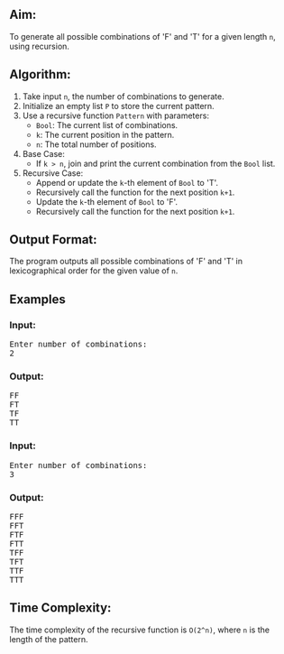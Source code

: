 <h2>Aim:</h2>
<p>
    To generate all possible combinations of 'F' and 'T' for a given length <code>n</code>, using recursion.
</p>
<h2>Algorithm:</h2>
<ol>
    <li>Take input <code>n</code>, the number of combinations to generate.</li>
    <li>Initialize an empty list <code>P</code> to store the current pattern.</li>
    <li>Use a recursive function <code>Pattern</code> with parameters:
        <ul>
            <li><code>Bool</code>: The current list of combinations.</li>
            <li><code>k</code>: The current position in the pattern.</li>
            <li><code>n</code>: The total number of positions.</li>
        </ul>
    </li>
    <li>Base Case:
        <ul>
            <li>If <code>k > n</code>, join and print the current combination from the <code>Bool</code> list.</li>
        </ul>
    </li>
    <li>Recursive Case:
        <ul>
            <li>Append or update the <code>k</code>-th element of <code>Bool</code> to 'T'.</li>
            <li>Recursively call the function for the next position <code>k+1</code>.</li>
            <li>Update the <code>k</code>-th element of <code>Bool</code> to 'F'.</li>
            <li>Recursively call the function for the next position <code>k+1</code>.</li>
        </ul>
    </li>
</ol>
<h2>Output Format:</h2>
<p>
    The program outputs all possible combinations of 'F' and 'T' in lexicographical order for the given value of <code>n</code>.
</p>
<h2>Examples</h2>
<h3>Input:</h3>
<pre>
Enter number of combinations:
2
</pre>
<h3>Output:</h3>
<pre>
FF
FT
TF
TT
</pre>
<h3>Input:</h3>
<pre>
Enter number of combinations:
3
</pre>
<h3>Output:</h3>
<pre>
FFF
FFT
FTF
FTT
TFF
TFT
TTF
TTT
</pre>
<h2>Time Complexity:</h2>
<p>
    The time complexity of the recursive function is <code>O(2^n)</code>, where <code>n</code> is the length of the pattern.
</p>